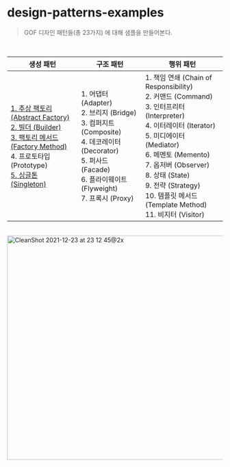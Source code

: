 # design-patterns-examples

> GOF 디자인 패턴들(총 23가지) 에 대해 샘플을 만들어본다.

<br>

|생성 패턴|구조 패턴|행위 패턴|
|------|---|---|
|[1. 추상 팩토리 (Abstract Factory)](./src/main/kotlin/me/bactoria/creational/abstractfactory) <br> [2. 빌더 (Builder)](./src/main/kotlin/me/bactoria/creational/builder) <br> [3. 팩토리 메서드 (Factory Method)](./src/main/kotlin/me/bactoria/creational/factorymethod) <br> 4. 프로토타입 (Prototype) <br> [5. 싱글톤 (Singleton)](./src/main/kotlin/me/bactoria/creational/singleton)|1. 어댑터 (Adapter) <br> 2. 브리지 (Bridge) <br> 3. 컴퍼지트 (Composite) <br> 4. 데코레이터 (Decorator) <br>  5. 퍼사드 (Facade) <br>  6. 플라이웨이트 (Flyweight) <br>  7. 프록시 (Proxy)|1. 책임 연쇄 (Chain of Responsibility) <br> 2. 커맨드 (Command) <br> 3. 인터프리터 (Interpreter) <br> 4. 이터레이터 (Iterator) <br> 5. 미디에이터 (Mediator) <br> 6. 메멘토 (Memento) <br> 7. 옵저버 (Observer) <br> 8. 상태 (State) <br> 9. 전략 (Strategy) <br> 10. 템플릿 메서드 (Template Method) <br> 11. 비지터 (Visitor)|

<br>

<img width="524" alt="CleanShot 2021-12-23 at 23 12 45@2x" src="https://user-images.githubusercontent.com/25674959/147252166-b95ad36f-ff6e-4ead-8160-8f6418a5a129.png">
